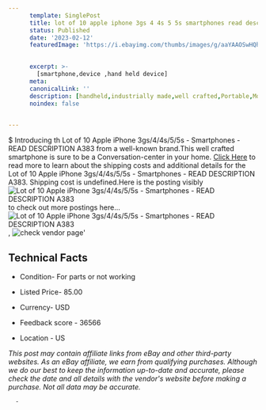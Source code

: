 ```yaml
---
      template: SinglePost
      title: lot of 10 apple iphone 3gs 4 4s 5 5s smartphones read description a383
      status: Published
      date: '2023-02-12'
      featuredImage: 'https://i.ebayimg.com/thumbs/images/g/aaYAAOSwHQhhL6xX/s-l225.jpg'
       

      excerpt: >-
        [smartphone,device ,hand held device]
      meta:
      canonicalLink: ''
      description: [handheld,industrially made,well crafted,Portable,Mobile,Compact,Convenient,Lightweight,Maneuverable,Man-portable,Miniature,Carriable,Hand-held,Light,Holdable,Transportable,Mobile device,Pocket-sized,On-the-go,Wireless,Cordless,Compact size,Convenient size, smartphone,device ,hand held device]
      noindex: false
      

---
```

$
      Introducing th Lot of 10 Apple iPhone 3gs/4/4s/5/5s -  Smartphones - READ DESCRIPTION A383 from a well-known brand.This well crafted smartphone is sure to be a Conversation-center in your home. [Click Here](https://www.ebay.com/itm/224593725905?hash=item344ad449d1%3Ag%3AaaYAAOSwHQhhL6xX&mkevt=1&mkcid=1&mkrid=711-53200-19255-0&campid=%253CePNCampaignId%253E&customid=%253CreferenceId%253E&toolid=10049) to read more to learn about the shipping costs and additional details for the Lot of 10 Apple iPhone 3gs/4/4s/5/5s -  Smartphones - READ DESCRIPTION A383. Shipping cost is undefined.Here is the posting visibly ![Lot of 10 Apple iPhone 3gs/4/4s/5/5s -  Smartphones - READ DESCRIPTION A383](https://i.ebayimg.com/thumbs/images/g/aaYAAOSwHQhhL6xX/s-l225.jpg) to check out more postings here... ![Lot of 10 Apple iPhone 3gs/4/4s/5/5s -  Smartphones - READ DESCRIPTION A383](https://i.ebayimg.com/images/g/aaYAAOSwHQhhL6xX/s-l1600.jpg), ![check vendor page](https://origin-galleryplus.ebayimg.com/ws/web/224593725905_2_0_1/225x225.jpg,https://origin-galleryplus.ebayimg.com/ws/web/224593725905_3_0_1/225x225.jpg,https://origin-galleryplus.ebayimg.com/ws/web/224593725905_4_0_1/225x225.jpg,https://origin-galleryplus.ebayimg.com/ws/web/224593725905_5_0_1/225x225.jpg,https://origin-galleryplus.ebayimg.com/ws/web/224593725905_6_0_1/225x225.jpg)'

      

 ## Technical Facts 



     
      

 - Condition- For parts or not working 


      

 - Listed Price- 85.00 


      

 - Currency- USD 


      

 - Feedback score - 36566 


      

 - Location - US 


      
      

 *_This post may contain affiliate links from eBay and other third-party websites. As an eBay affiliate, we earn from qualifying purchases. Although we do our best to keep the information up-to-date and accurate, please check the date and all details with the vendor's website before making a purchase. Not all data may be accurate._*




      -
